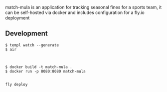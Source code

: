 match-mula is an application for tracking seasonal fines for a sports team, it can be self-hosted via docker and includes configuration for a fly.io deployment



## Development
```
$ templ watch --generate 
$ air



$ docker build -t match-mula .
$ docker run -p 8080:8080 match-mula


fly deploy
```

